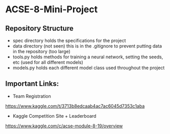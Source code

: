 # ACSE-8-Mini-Project

## Repository Structure
- spec directory holds the specifications for the project
- data directory (not seen) this is in the .gitignore to prevent putting data in the repository (too large)
- tools.py holds methods for training a neural network, setting the seeds, etc (used for all different models)
- models.py holds each different model class used throughout the project


## Important Links:

- Team Registration

https://www.kaggle.com/t/3713b8edcaab4ac7ac6045d7353c1aba

- Kaggle Competition Site + Leaderboard

https://www.kaggle.com/c/acse-module-8-19/overview
